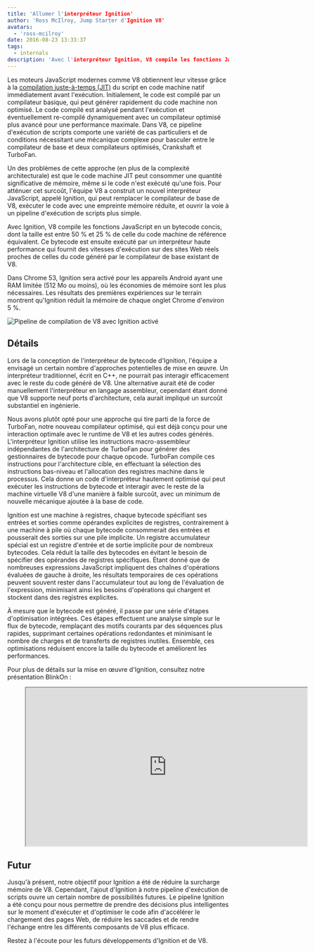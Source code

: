 ```yaml
---
title: 'Allumer l'interpréteur Ignition'
author: 'Ross McIlroy, Jump Starter d'Ignition V8'
avatars:
  - 'ross-mcilroy'
date: 2016-08-23 13:33:37
tags:
  - internals
description: 'Avec l'interpréteur Ignition, V8 compile les fonctions JavaScript en un bytecode concis, dont la taille est entre 50 % et 25 % de celle du code machine de référence équivalent.'
---
```

Les moteurs JavaScript modernes comme V8 obtiennent leur vitesse grâce à la [compilation juste-à-temps (JIT)](https://en.wikipedia.org/wiki/Just-in-time_compilation) du script en code machine natif immédiatement avant l'exécution. Initialement, le code est compilé par un compilateur basique, qui peut générer rapidement du code machine non optimisé. Le code compilé est analysé pendant l'exécution et éventuellement re-compilé dynamiquement avec un compilateur optimisé plus avancé pour une performance maximale. Dans V8, ce pipeline d'exécution de scripts comporte une variété de cas particuliers et de conditions nécessitant une mécanique complexe pour basculer entre le compilateur de base et deux compilateurs optimisés, Crankshaft et TurboFan.

<!--truncate-->
Un des problèmes de cette approche (en plus de la complexité architecturale) est que le code machine JIT peut consommer une quantité significative de mémoire, même si le code n'est exécuté qu'une fois. Pour atténuer cet surcoût, l'équipe V8 a construit un nouvel interpréteur JavaScript, appelé Ignition, qui peut remplacer le compilateur de base de V8, exécuter le code avec une empreinte mémoire réduite, et ouvrir la voie à un pipeline d'exécution de scripts plus simple.

Avec Ignition, V8 compile les fonctions JavaScript en un bytecode concis, dont la taille est entre 50 % et 25 % de celle du code machine de référence équivalent. Ce bytecode est ensuite exécuté par un interpréteur haute performance qui fournit des vitesses d'exécution sur des sites Web réels proches de celles du code généré par le compilateur de base existant de V8.

Dans Chrome 53, Ignition sera activé pour les appareils Android ayant une RAM limitée (512 Mo ou moins), où les économies de mémoire sont les plus nécessaires. Les résultats des premières expériences sur le terrain montrent qu'Ignition réduit la mémoire de chaque onglet Chrome d'environ 5 %.

![Pipeline de compilation de V8 avec Ignition activé](/_img/ignition-interpreter/ignition-pipeline.png)

## Détails

Lors de la conception de l'interpréteur de bytecode d'Ignition, l'équipe a envisagé un certain nombre d'approches potentielles de mise en œuvre. Un interpréteur traditionnel, écrit en C++, ne pourrait pas interagir efficacement avec le reste du code généré de V8. Une alternative aurait été de coder manuellement l'interpréteur en langage assembleur, cependant étant donné que V8 supporte neuf ports d'architecture, cela aurait impliqué un surcoût substantiel en ingénierie.

Nous avons plutôt opté pour une approche qui tire parti de la force de TurboFan, notre nouveau compilateur optimisé, qui est déjà conçu pour une interaction optimale avec le runtime de V8 et les autres codes générés. L'interpréteur Ignition utilise les instructions macro-assembleur indépendantes de l'architecture de TurboFan pour générer des gestionnaires de bytecode pour chaque opcode. TurboFan compile ces instructions pour l'architecture cible, en effectuant la sélection des instructions bas-niveau et l'allocation des registres machine dans le processus. Cela donne un code d'interpréteur hautement optimisé qui peut exécuter les instructions de bytecode et interagir avec le reste de la machine virtuelle V8 d'une manière à faible surcoût, avec un minimum de nouvelle mécanique ajoutée à la base de code.

Ignition est une machine à registres, chaque bytecode spécifiant ses entrées et sorties comme opérandes explicites de registres, contrairement à une machine à pile où chaque bytecode consommerait des entrées et pousserait des sorties sur une pile implicite. Un registre accumulateur spécial est un registre d'entrée et de sortie implicite pour de nombreux bytecodes. Cela réduit la taille des bytecodes en évitant le besoin de spécifier des opérandes de registres spécifiques. Étant donné que de nombreuses expressions JavaScript impliquent des chaînes d'opérations évaluées de gauche à droite, les résultats temporaires de ces opérations peuvent souvent rester dans l'accumulateur tout au long de l'évaluation de l'expression, minimisant ainsi les besoins d'opérations qui chargent et stockent dans des registres explicites.

À mesure que le bytecode est généré, il passe par une série d'étapes d'optimisation intégrées. Ces étapes effectuent une analyse simple sur le flux de bytecode, remplaçant des motifs courants par des séquences plus rapides, supprimant certaines opérations redondantes et minimisant le nombre de charges et de transferts de registres inutiles. Ensemble, ces optimisations réduisent encore la taille du bytecode et améliorent les performances.

Pour plus de détails sur la mise en œuvre d'Ignition, consultez notre présentation BlinkOn :

<figure>
  <div class="video video-16:9">
    <iframe src="https://www.youtube.com/embed/r5OWCtuKiAk" width="640" height="360" loading="lazy"></iframe>
  </div>
</figure>

## Futur

Jusqu'à présent, notre objectif pour Ignition a été de réduire la surcharge mémoire de V8. Cependant, l'ajout d'Ignition à notre pipeline d'exécution de scripts ouvre un certain nombre de possibilités futures. Le pipeline Ignition a été conçu pour nous permettre de prendre des décisions plus intelligentes sur le moment d'exécuter et d'optimiser le code afin d'accélérer le chargement des pages Web, de réduire les saccades et de rendre l'échange entre les différents composants de V8 plus efficace.

Restez à l'écoute pour les futurs développements d'Ignition et de V8.
